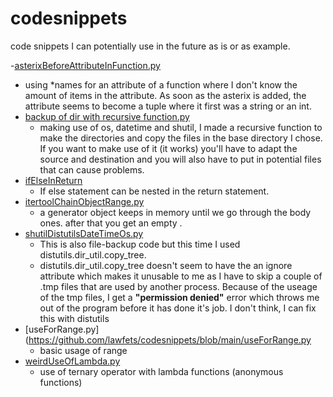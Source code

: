 # codesnippets

code snippets I can potentially use in the future as is or as example.

-[asterixBeforeAttributeInFunction.py](https://github.com/lawfets/codesnippets/blob/main/asterixBeforeAttributeInFunction.py)
  - using *names for an attribute of a function where I don't know the amount of items in the attribute.
    As soon as the asterix is added, the attribute seems to become a tuple where it first was a string or an int.
- [backup of dir with recursive function.py](https://github.com/lawfets/codesnippets/blob/main/backup%20of%20dir%20with%20recursive%20function.py)
  - making use of os, datetime and shutil, I made a recursive function to make the directories and copy the files in the base directory I chose.
    If you want to make use of it (it works) you'll have to adapt the source and destination and you will also have to put in potential files that can cause problems.
- [ifElseInReturn](https://github.com/lawfets/codesnippets/blob/main/ifElseInReturn.py)
  - If else statement can be nested in the return statement.
- [itertoolChainObjectRange.py](https://github.com/lawfets/codesnippets/blob/main/iterToolChainObjectRange.py)
  - a generator object keeps in memory until we go through the body ones. after that you get an empty .
- [shutilDistutilsDateTimeOs.py](https://github.com/lawfets/codesnippets/blob/main/shutilDistutilsDateTimeOs.py)
  - This is also file-backup code but this time I used distutils.dir_util.copy_tree.
  - distutils.dir_util.copy_tree doesn't seem to have the an ignore attribute which makes it unusable to me as I have to skip a couple of .tmp files
    that are used by another process. Because of the useage of the tmp files, I get a **"permission denied"** error which throws me out of the program
    before it has done it's job. I don't think, I can fix this with distutils
- [useForRange.py](https://github.com/lawfets/codesnippets/blob/main/useForRange.py
  - basic usage of range
- [weirdUseOfLambda.py](https://github.com/lawfets/codesnippets/blob/main/weirdUseOfLambda.py)
  - use of ternary operator with lambda functions (anonymous functions)
